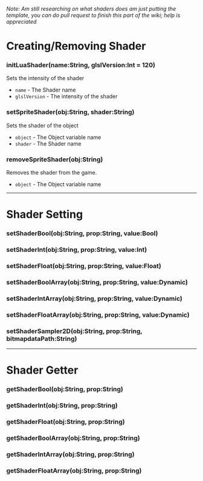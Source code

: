 _Note: Am still researching on what shaders does am just putting the template, you can do pull request to finish this part of the wiki; help is appreciated_

# Creating/Removing Shader

### initLuaShader(name:String, glslVersion:Int = 120)
Sets the intensity of the shader

- `name` - The Shader name
- `glslVersion` - The intensity of the shader

### setSpriteShader(obj:String, shader:String)
Sets the shader of the object

- `object` - The Object variable name
- `shader` - The Shader name

### removeSpriteShader(obj:String)
Removes the shader from the game.

- `object` - The Object variable name

***

# Shader Setting
### setShaderBool(obj:String, prop:String, value:Bool)

### setShaderInt(obj:String, prop:String, value:Int)

### setShaderFloat(obj:String, prop:String, value:Float)

### setShaderBoolArray(obj:String, prop:String, value:Dynamic)

### setShaderIntArray(obj:String, prop:String, value:Dynamic)

### setShaderFloatArray(obj:String, prop:String, value:Dynamic)

### setShaderSampler2D(obj:String, prop:String, bitmapdataPath:String)

***

# Shader Getter
### getShaderBool(obj:String, prop:String)

### getShaderInt(obj:String, prop:String)

### getShaderFloat(obj:String, prop:String)

### getShaderBoolArray(obj:String, prop:String)

### getShaderIntArray(obj:String, prop:String)

### getShaderFloatArray(obj:String, prop:String)